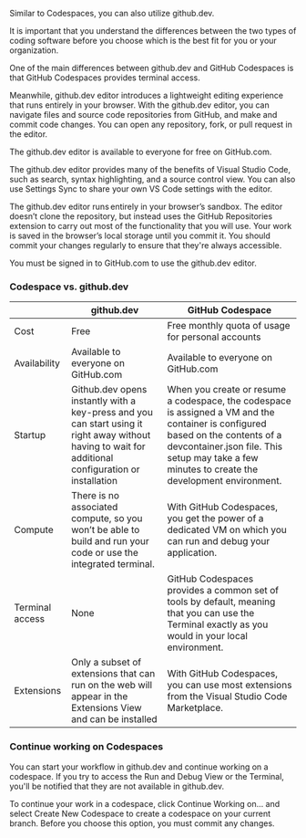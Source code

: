 Similar to Codespaces, you can also utilize github.dev. 

It is important that you understand the differences between the two types of coding software before you choose which is the best fit for you or your organization. 


One of the main differences between github.dev and GitHub Codespaces is that GitHub Codespaces provides terminal access.

Meanwhile, github.dev editor introduces a lightweight editing experience that runs entirely in your browser. With the github.dev editor, you can navigate files and source code repositories from GitHub, and make and commit code changes. You can open any repository, fork, or pull request in the editor.

The github.dev editor is available to everyone for free on GitHub.com.

The github.dev editor provides many of the benefits of Visual Studio Code, such as search, syntax highlighting, and a source control view. You can also use Settings Sync to share your own VS Code settings with the editor.

The github.dev editor runs entirely in your browser’s sandbox. The editor doesn’t clone the repository, but instead uses the GitHub Repositories extension to carry out most of the functionality that you will use. Your work is saved in the browser’s local storage until you commit it. You should commit your changes regularly to ensure that they're always accessible.

You must be signed in to GitHub.com to use the github.dev editor.

### Codespace vs. github.dev
|  | github.dev | GitHub Codespace | 
|--------|--------|--------| 
| Cost | Free | Free monthly quota of usage for personal accounts | 
| Availability |  Available to everyone on GitHub.com | Available to everyone on GitHub.com | 
| Startup | Github.dev opens instantly with a key-press and you can start using it right away without having to wait for additional configuration or installation | When you create or resume a codespace, the codespace is assigned a VM and the container is configured based on the contents of a devcontainer.json file. This setup may take a few minutes to create the development environment. |
| Compute | There is no associated compute, so you won’t be able to build and run your code or use the integrated terminal. | With GitHub Codespaces, you get the power of a dedicated VM on which you can run and debug your application.|
| Terminal access | None | GitHub Codespaces provides a common set of tools by default, meaning that you can use the Terminal exactly as you would in your local environment.|
| Extensions | Only a subset of extensions that can run on the web will appear in the Extensions View and can be installed | With GitHub Codespaces, you can use most extensions from the Visual Studio Code Marketplace.|

### Continue working on Codespaces
You can start your workflow in github.dev and continue working on a codespace. If you try to access the Run and Debug View or the Terminal, you'll be notified that they are not available in github.dev.

To continue your work in a codespace, click Continue Working on… and select Create New Codespace to create a codespace on your current branch. Before you choose this option, you must commit any changes.
